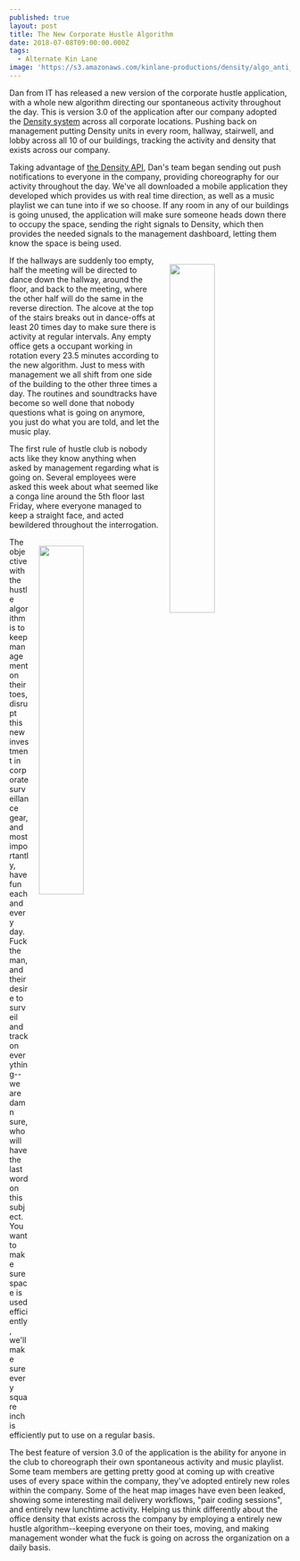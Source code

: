 ```yaml
---
published: true
layout: post
title: The New Corporate Hustle Algorithm
date: 2018-07-08T09:00:00.000Z
tags:
  - Alternate Kin Lane
image: 'https://s3.amazonaws.com/kinlane-productions/density/algo_anti_camera_r5.gif'
---
```

Dan from IT has released a new version of the corporate hustle application, with a whole new algorithm directing our spontaneous activity throughout the day. This is version 3.0 of the application after our company adopted the [Density system](https://www.density.io/) across all corporate locations. Pushing back on management putting Density units in every room, hallway, stairwell, and lobby across all 10 of our buildings, tracking the activity and density that exists across our company.

Taking advantage of [the Density API](http://docs.density.io/v2/), Dan's team began sending out push notifications to everyone in the company, providing choreography for our activity throughout the day. We've all downloaded a mobile application they developed which provides us with real time direction, as well as a music playlist we can tune into if we so choose. If any room in any of our buildings is going unused, the application will make sure someone heads down there to occupy the space, sending the right signals to Density, which then provides the needed signals to the management dashboard, letting them know the space is being used.

<p><img src="https://s3.amazonaws.com/kinlane-productions/density/algo_lingering.gif" style="padding: 15px;" align="right" width="40%" /></p>If the hallways are suddenly too empty, half the meeting will be directed to dance down the hallway, around the floor, and back to the meeting, where the other half will do the same in the reverse direction. The alcove at the top of the stairs breaks out in dance-offs at least 20 times day to make sure there is activity at regular intervals. Any empty office gets a occupant working in rotation every 23.5 minutes according to the new algorithm. Just to mess with management we all shift from one side of the building to the other three times a day. The routines and soundtracks have become so well done that nobody questions what is going on anymore, you just do what you are told, and let the music play.

The first rule of hustle club is nobody acts like they know anything when asked by management regarding what is going on. Several employees were asked this week about what seemed like a conga line around the 5th floor last Friday, where everyone managed to keep a straight face, and acted bewildered throughout the interrogation.<p><img src="https://s3.amazonaws.com/kinlane-productions/density/algo_anti_camera_r5.gif" style="padding: 15px;" align="right" width="40%" /></p> The objective with the hustle algorithm is to keep management on their toes, disrupt this new investment in corporate surveillance gear, and most importantly, have fun each and every day. Fuck the man, and their desire to surveil and track on everything--we are damn sure, who will have the last word on this subject. You want to make sure space is used efficiently, we'll make sure every square inch is efficiently put to use on a regular basis.

The best feature of version 3.0 of the application is the ability for anyone in the club to choreograph their own spontaneous activity and music playlist. Some team members are getting pretty good at coming up with creative uses of every space within the company, they've adopted entirely new roles within the company. Some of the heat map images have even been leaked, showing some interesting mail delivery workflows, "pair coding sessions", and entirely new lunchtime activity. Helping us think differently about the office density that exists across the company by employing a entirely new hustle algorithm--keeping everyone on their toes, moving, and making management wonder what the fuck is going on across the organization on a daily basis.
